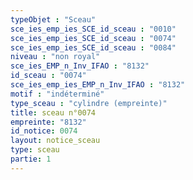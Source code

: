 ```yaml
---
typeObjet : "Sceau"
sce_ies_emp_ies_SCE_id_sceau : "0010"
sce_ies_emp_ies_SCE_id_sceau : "0074"
sce_ies_emp_ies_SCE_id_sceau : "0084"
niveau : "non royal"
sce_ies_EMP_n_Inv_IFAO : "8132"
id_sceau : "0074"
sce_ies_emp_ies_EMP_n_Inv_IFAO : "8132"
motif : "indéterminé"
type_sceau : "cylindre (empreinte)"
title: sceau n°0074
empreinte: "8132"
id_notice: 0074
layout: notice_sceau
type: sceau
partie: 1
---
```

